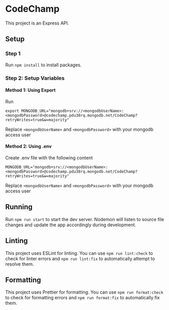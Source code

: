 # CodeChamp

This project is an Express API.

## Setup

### Step 1

Run `npm install` to install packages.

### Step 2: Setup Variables
#### Method 1: Using Export

Run 

```
export MONGODB_URL="mongodb+srv://<mongodbUserName>:<mongodbPassword>@codechamp.pdu38rq.mongodb.net/CodeChamp?retryWrites=true&w=majority"
```

Replace `<mongodbUserName>` and `<mongodbPassword>` with your mongodb access user

#### Method 2: Using .env

Create .env file with the following content 

```
MONGODB_URL="mongodb+srv://<mongodbUserName>:<mongodbPassword>@codechamp.pdu38rq.mongodb.net/CodeChamp?retryWrites=true&w=majority"
```

Replace `<mongodbUserName>` and `<mongodbPassword>` with your mongodb access user


## Running

Run `npm run start` to start the dev server. Nodemon will listen to source file changes and update the app accordingly during development.

## Linting

This project uses ESLint for linting. You can use `npm run lint:check` to check for linter errors and `npm run lint:fix` to automatically attempt to resolve them.

## Formatting

This project uses Prettier for formatting. You can use `npm run format:check` to check for formatting errors and `npm run format:fix` to automatically fix them.

